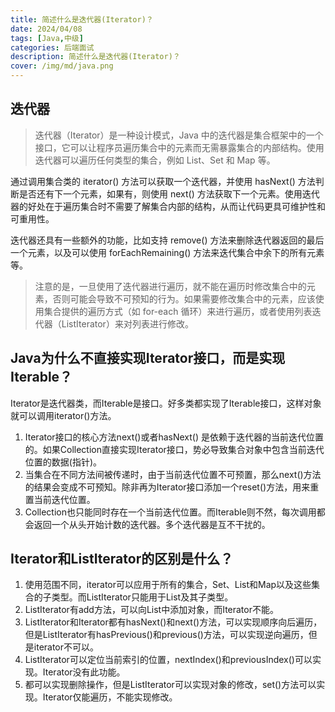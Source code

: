 ```yaml
---
title: 简述什么是迭代器(Iterator)？
date: 2024/04/08
tags: [Java,中级]
categories: 后端面试
description: 简述什么是迭代器(Iterator)？
cover: /img/md/java.png
---
```



## 迭代器
>迭代器（Iterator）是一种设计模式，Java 中的迭代器是集合框架中的一个接口，它可以让程序员遍历集合中的元素而无需暴露集合的内部结构。使用迭代器可以遍历任何类型的集合，例如 List、Set 和 Map 等。

通过调用集合类的 iterator() 方法可以获取一个迭代器，并使用 hasNext() 方法判断是否还有下一个元素，如果有，则使用 next() 方法获取下一个元素。使用迭代器的好处在于遍历集合时不需要了解集合内部的结构，从而让代码更具可维护性和可重用性。

迭代器还具有一些额外的功能，比如支持 remove() 方法来删除迭代器返回的最后一个元素，以及可以使用 forEachRemaining() 方法来迭代集合中余下的所有元素等。

>注意的是，一旦使用了迭代器进行遍历，就不能在遍历时修改集合中的元素，否则可能会导致不可预知的行为。如果需要修改集合中的元素，应该使用集合提供的遍历方式（如 for-each 循环）来进行遍历，或者使用列表迭代器（ListIterator）来对列表进行修改。

## Java为什么不直接实现Iterator接口，而是实现Iterable？
Iterator是迭代器类，而Iterable是接口。好多类都实现了Iterable接口，这样对象就可以调用iterator()方法。
1. Iterator接口的核心方法next()或者hasNext() 是依赖于迭代器的当前迭代位置的。如果Collection直接实现Iterator接口，势必导致集合对象中包含当前迭代位置的数据(指针)。
2. 当集合在不同方法间被传递时，由于当前迭代位置不可预置，那么next()方法的结果会变成不可预知。除非再为Iterator接口添加一个reset()方法，用来重置当前迭代位置。
3. Collection也只能同时存在一个当前迭代位置。而Iterable则不然，每次调用都会返回一个从头开始计数的迭代器。多个迭代器是互不干扰的。

## Iterator和ListIterator的区别是什么？
1. 使用范围不同，iterator可以应用于所有的集合，Set、List和Map以及这些集合的子类型。而ListIterator只能用于List及其子类型。
2. ListIterator有add方法，可以向List中添加对象，而Iterator不能。
3. ListIterator和Iterator都有hasNext()和next()方法，可以实现顺序向后遍历，但是ListIterator有hasPrevious()和previous()方法，可以实现逆向遍历，但是iterator不可以。
4. ListIterator可以定位当前索引的位置，nextIndex()和previousIndex()可以实现。Iterator没有此功能。
5. 都可以实现删除操作，但是ListIterator可以实现对象的修改，set()方法可以实现。Iterator仅能遍历，不能实现修改。